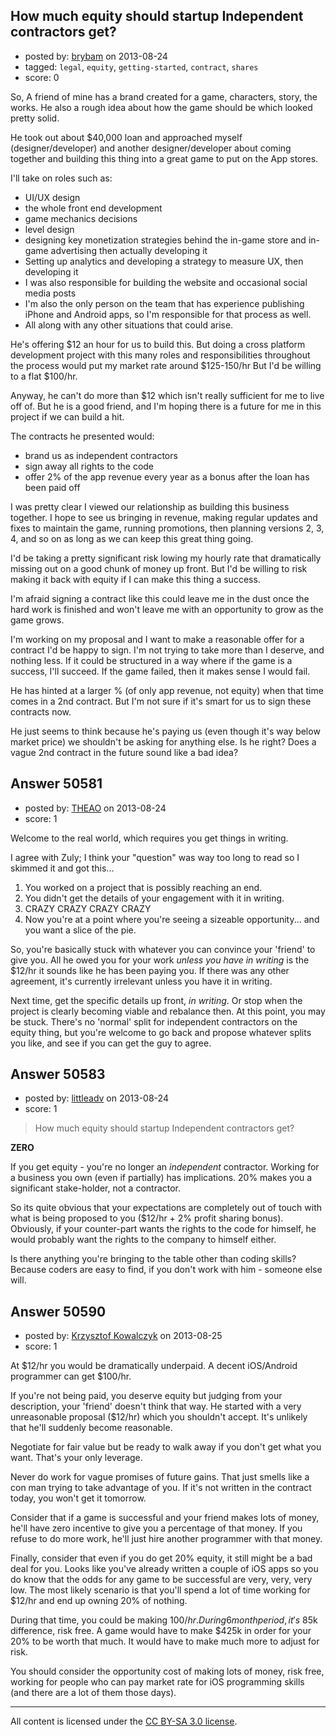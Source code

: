 ## How much equity should startup Independent contractors get?

- posted by: [brybam](https://stackexchange.com/users/-1/27578-brybam) on 2013-08-24
- tagged: `legal`, `equity`, `getting-started`, `contract`, `shares`
- score: 0

So, A friend of mine has a brand created for a game, characters, story, the works. He also a rough idea about how the game should be which looked pretty solid. 

He took out about $40,000 loan and approached myself (designer/developer) and another designer/developer about coming together and building this thing into a great game to put on the App stores.

I'll take on roles such as:

 - UI/UX design
 - the whole front end development
 - game mechanics decisions
 - level design
 - designing key monetization strategies behind the in-game store and
   in-game advertising then actually developing it
 - Setting up analytics and developing a strategy to measure UX, then
   developing it
 - I was also responsible for building the website and occasional social
   media posts
 - I'm also the only person on the team that has experience publishing
   iPhone and Android apps, so I'm responsible for that process as well.
 - All along with any other situations that could arise.

He's offering $12 an hour for us to build this. But doing a cross platform development project with this many roles and responsibilities throughout the process would put my market rate around $125-150/hr But I'd be willing to a flat $100/hr. 

Anyway, he can't do more than $12 which isn't really sufficient for me to live off of. But he is a good friend, and I'm hoping there is a future for me in this project if we can build a hit.

The contracts he presented would:

 - brand us as independent contractors
 - sign away all rights to the code
 - offer 2% of the app revenue every year as a bonus after the loan has
   been paid off

I was pretty clear I viewed our relationship as building this business together. I hope to see us bringing in revenue, making regular updates and fixes to maintain the game, running promotions, then planning versions 2, 3, 4, and so on as long as we can keep this great thing going. 

I'd be taking a pretty significant risk lowing my hourly rate that dramatically missing out on a good chunk of money up front. But I'd be willing to risk making it back with equity if I can make this thing a success.

I'm afraid signing a contract like this could leave me in the dust once the hard work is finished and won't leave me with an opportunity to grow as the game grows.

I'm working on my proposal and I want to make a reasonable offer for a contract I'd be happy to sign. I'm not trying to take more than I deserve, and nothing less. If it could be structured in a way where if the game is a success, I'll succeed. If the game failed, then it makes sense I would fail.

He has hinted at a larger % (of only app revenue, not equity) when that time comes in a 2nd contract. But I'm not sure if it's smart for us to sign these contracts now.

He just seems to think because he's paying us (even though it's way below market price) we shouldn't be asking for anything else. Is he right? Does a vague 2nd contract in the future sound like a bad idea?


## Answer 50581

- posted by: [THEAO](https://stackexchange.com/users/-1/27506-theao) on 2013-08-24
- score: 1

Welcome to the real world, which requires you get things in writing. 

I agree with Zuly; I think your "question" was way too long to read so I skimmed it and got this... 

1. You worked on a project that is possibly reaching an end. 
2. You didn't get the details of your engagement with it in writing.
3. CRAZY CRAZY CRAZY CRAZY
4. Now you're at a point where you're seeing a sizeable opportunity... and you want a slice of the pie. 

So, you're basically stuck with whatever you can convince your 'friend' to give you. All he owed you for your work *unless you have in writing* is the $12/hr it sounds like he has been paying you. If there was any other agreement, it's currently irrelevant unless you have it in writing. 

Next time, get the specific details up front, *in writing*. Or stop when the project is clearly becoming viable and rebalance then. At this point, you may be stuck. There's no 'normal' split for independent contractors on the equity thing, but you're welcome to go back and propose whatever splits you like, and see if you can get the guy to agree. 


## Answer 50583

- posted by: [littleadv](https://stackexchange.com/users/-1/13808-littleadv) on 2013-08-24
- score: 1

> How much equity should startup Independent contractors get?

**ZERO**

If you get equity - you're no longer an *independent* contractor. Working for a business you own (even if partially) has implications. 20% makes you a significant stake-holder, not a contractor. 

So its quite obvious that your expectations are completely out of touch with what is being proposed to you ($12/hr + 2% profit sharing bonus). Obviously, if your counter-part wants the rights to the code for himself, he would probably want the rights to the company to himself either.

Is there anything you're bringing to the table other than coding skills? Because coders are easy to find, if you don't work with him - someone else will.


## Answer 50590

- posted by: [Krzysztof Kowalczyk](https://stackexchange.com/users/-1/3945-krzysztof-kowalczyk) on 2013-08-25
- score: 1

At $12/hr you would be dramatically underpaid. A decent iOS/Android programmer can get $100/hr.

If you're not being paid, you deserve equity but judging from your description, your 'friend' doesn't think that way. He started with a very unreasonable proposal ($12/hr) which you shouldn't accept. It's unlikely that he'll suddenly become reasonable.

Negotiate for fair value but be ready to walk away if you don't get what you want. That's your only leverage.

Never do work for vague promises of future gains. That just smells like a con man  trying to take advantage of you. If it's not written in the contract today, you won't get it tomorrow.

Consider that if a game is successful and your friend makes lots of money, he'll have zero incentive to give you a percentage of that money. If you refuse to do more work, he'll just hire another programmer with that money.

Finally, consider that even if you do get 20% equity, it still might be a bad deal for you. Looks like you've already written a couple of iOS apps so you do know that the odds for any game to be successful are very, very, very low. The most likely scenario is that you'll spend a lot of time working for $12/hr and end up owning 20% of nothing.

During that time, you could be making $100/hr. During 6 month period, it's ~$85k difference, risk free. A game would have to make $425k in order for your 20% to be worth that much. It would have to make much more to adjust for risk.

You should consider the opportunity cost of making lots of money, risk free, working for people who can pay market rate for iOS programming skills (and there are a lot of them those days).



---

All content is licensed under the [CC BY-SA 3.0 license](https://creativecommons.org/licenses/by-sa/3.0/).
